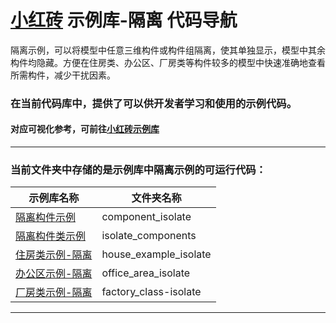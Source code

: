 # [小红砖](www.bos.xyz) 示例库-隔离 代码导航


隔离示例，可以将模型中任意三维构件或构件组隔离，使其单独显示，模型中其余构件均隐藏。方便在住房类、办公区、厂房类等构件较多的模型中快速准确地查看所需构件，减少干扰因素。

### 在当前代码库中，提供了可以供开发者学习和使用的示例代码。

#### 对应可视化参考，可前往[小红砖示例库](https://www.bos.xyz/examples/)

---

### 当前文件夹中存储的是示例库中隔离示例的可运行代码：

示例库名称 | 文件夹名称 
------------ | ------------- 
[隔离构件示例](https://www.bos.xyz/examples/component_isolate.html) | component_isolate
[隔离构件类示例](https://www.bos.xyz/examples/isolate_components.html) | isolate_components
[住房类示例-隔离](https://www.bos.xyz/examples/house_example_isolate.html) | house_example_isolate
[办公区示例-隔离](https://www.bos.xyz/examples/office_area_isolate.html) | office_area_isolate
[厂房类示例-隔离](https://www.bos.xyz/examples/factory_class_isolate.html) | factory_class-isolate

---

